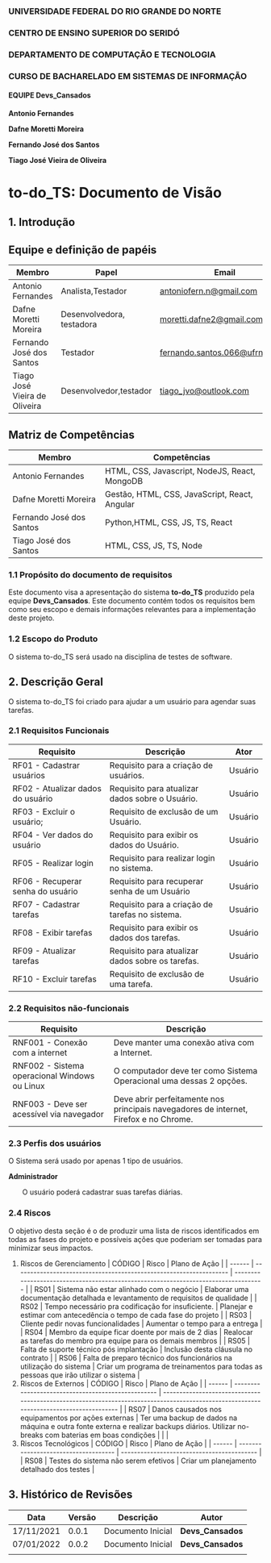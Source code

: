 ### UNIVERSIDADE FEDERAL DO RIO GRANDE DO NORTE

### CENTRO DE ENSINO SUPERIOR DO SERIDÓ

### DEPARTAMENTO DE COMPUTAÇÃO E TECNOLOGIA

### CURSO DE BACHARELADO EM SISTEMAS DE INFORMAÇÃO

#### EQUIPE Devs_Cansados

**Antonio Fernandes**

**Dafne Moretti Moreira**

**Fernando José dos Santos**

**Tiago José Vieira de Oliveira**

# to-do_TS: Documento de Visão

## 1. Introdução

## Equipe e definição de papéis

| Membro                        | Papel                     | Email                           |
| ----------------------------- | ------------------------- | ------------------------------- |
| Antonio Fernandes             | Analista,Testador         | antoniofern.n@gmail.com         |
| Dafne Moretti Moreira         | Desenvolvedora, testadora | moretti.dafne2@gmail.com        |
| Fernando José dos Santos      | Testador                  | fernando.santos.066@ufrn.edu.br |
| Tiago José Vieira de Oliveira | Desenvolvedor,testador    | tiago_jvo@outlook.com           |

## Matriz de Competências

| Membro                   | Competências                                  |
| ------------------------ | --------------------------------------------- |
| Antonio Fernandes        | HTML, CSS, Javascript, NodeJS, React, MongoDB |
| Dafne Moretti Moreira    | Gestão, HTML, CSS, JavaScript, React, Angular |
| Fernando José dos Santos | Python,HTML, CSS, JS, TS, React               |
| Tiago José dos Santos    | HTML, CSS, JS, TS, Node                       |

### 1.1 Propósito do documento de requisitos

Este documento visa a apresentação do sistema **to-do_TS** produzido pela equipe **Devs_Cansados**. Este documento contém todos os requisitos bem como seu escopo e demais informações relevantes para a implementação deste projeto.

### 1.2 Escopo do Produto

O sistema to-do_TS será usado na disciplina de testes de software.

## 2. Descrição Geral

O sistema to-do_TS foi criado para ajudar a um usuário para agendar suas tarefas.

### 2.1 Requisitos Funcionais

| Requisito                         | Descrição                                        | Ator    |
| --------------------------------- | ------------------------------------------------ | ------- |
| RF01 - Cadastrar usuários         | Requisito para a criação de usuários.            | Usuário |
| RF02 - Atualizar dados do usuário | Requisito para atualizar dados sobre o Usuário.  | Usuário |
| RF03 - Excluir o usuário;         | Requisito de exclusão de um Usuário.             | Usuário |
| RF04 - Ver dados do usuário       | Requisito para exibir os dados do Usuário.       | Usuário |
| RF05 - Realizar login             | Requisito para realizar login no sistema.        | Usuário |
| RF06 - Recuperar senha do usuário | Requisito para recuperar senha de um Usuário     | Usuário |
| RF07 - Cadastrar tarefas          | Requisito para a criação de tarefas no sistema.  | Usuário |
| RF08 - Exibir tarefas             | Requisito para exibir os dados dos tarefas.      | Usuário |
| RF09 - Atualizar tarefas          | Requisito para atualizar dados sobre os tarefas. | Usuário |
| RF10 - Excluir tarefas            | Requisito de exclusão de uma tarefa.               | Usuário |

### 2.2 Requisitos não-funcionais

| Requisito                                     | Descrição                                                                             |
| --------------------------------------------- | ------------------------------------------------------------------------------------- |
| RNF001 - Conexão com a internet               | Deve manter uma conexão ativa com a Internet.                                         |
| RNF002 - Sistema operacional Windows ou Linux | O computador deve ter como Sistema Operacional uma dessas 2 opções.                   |
| RNF003 - Deve ser acessível via navegador     | Deve abrir perfeitamente nos principais navegadores de internet, Firefox e no Chrome. |

### 2.3 Perfis dos usuários

O Sistema será usado por apenas 1 tipo de usuários.

**Administrador**

&nbsp;&nbsp;&nbsp;&nbsp;&nbsp;&nbsp; O usuário poderá cadastrar suas tarefas diárias.

### 2.4 Riscos

O objetivo desta seção é o de produzir uma lista de riscos identificados em todas as fases do projeto e possíveis ações que poderiam ser tomadas para minimizar seus impactos.

1. Riscos de Gerenciamento
   | CÓDIGO | Risco | Plano de Ação |
   | ------ | ------------------------------------------------------------------ | ----------------------------------------------------------------------------------- |
   | RS01 | Sistema não estar alinhado com o negócio | Elaborar uma documentação detalhada e levantamento de requisitos de qualidade |
   | RS02 | Tempo necessário pra codificação for insuficiente. | Planejar e estimar com antecedência o tempo de cada fase do projeto |
   | RS03 | Cliente pedir novas funcionalidades | Aumentar o tempo para a entrega |
   | RS04 | Membro da equipe ficar doente por mais de 2 dias | Realocar as tarefas do membro pra equipe para os demais membros |
   | RS05 | Falta de suporte técnico pós implantação | Inclusão desta cláusula no contrato |
   | RS06 | Falta de preparo técnico dos funcionários na utilização do sistema | Criar um programa de treinamentos para todas as pessoas que irão utilizar o sistema |
2. Riscos de Externos
   | CÓDIGO | Risco | Plano de Ação |
   | ------ | -------------------------------------------------- | -------------------------------------------------------------------------------------------------------------------------------------- |
   | RS07 | Danos causados nos equipamentos por ações externas | Ter uma backup de dados na máquina e outra fonte externa e realizar backups diários. Utilizar no-breaks com baterias em boas condições |
   | |
3. Riscos Tecnológicos
   | CÓDIGO | Risco | Plano de Ação |
   | ------ | ------------------------------------ | ------------------------------------------ |
   | RS08 | Testes do sistema não serem efetivos | Criar um planejamento detalhado dos testes |

## 3. Histórico de Revisões

| Data       | Versão | Descrição         | Autor             |
| ---------- | ------ | ----------------- | ----------------- |
| 17/11/2021 | 0.0.1  | Documento Inicial | **Devs_Cansados** |
| 07/01/2022 | 0.0.2  | Documento Inicial | **Devs_Cansados** |
|            |        |                   |                   |
